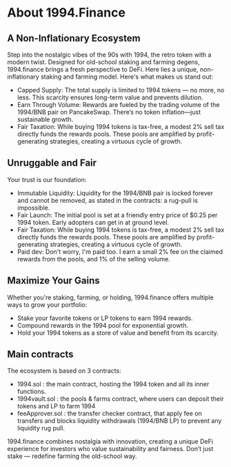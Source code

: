 # About 1994.Finance

## A Non-Inflationary Ecosystem

Step into the nostalgic vibes of the 90s with 1994, the retro token with a modern twist. Designed for old-school staking and farming degens, 1994.finance brings a fresh perspective to DeFi.
Here lies a unique, non-inflationary staking and farming model. Here's what makes us stand out:

- Capped Supply: The total supply is limited to 1994 tokens — no more, no less. This scarcity ensures long-term value and prevents dilution.
- Earn Through Volume: Rewards are fueled by the trading volume of the 1994/BNB pair on PancakeSwap. There’s no token inflation—just sustainable growth.
- Fair Taxation: While buying 1994 tokens is tax-free, a modest 2% sell tax directly funds the rewards pools. These pools are amplified by profit-generating strategies, creating a virtuous cycle of growth.

## Unruggable and Fair

Your trust is our foundation:

- Immutable Liquidity: Liquidity for the 1994/BNB pair is locked forever and cannot be removed, as stated in the contracts: a rug-pull is impossible.
- Fair Launch: The initial pool is set at a friendly entry price of $0.25 per 1994 token. Early adopters can get in at ground level.
- Fair Taxation: While buying 1994 tokens is tax-free, a modest 2% sell tax directly funds the rewards pools. These pools are amplified by profit-generating strategies, creating a virtuous cycle of growth.
- Paid dev: Don't worry, I'm paid too. I earn a small 2% fee on the claimed rewards from the pools, and 1% of the selling volume.

## Maximize Your Gains

Whether you're staking, farming, or holding, 1994.finance offers multiple ways to grow your portfolio:

- Stake your favorite tokens or LP tokens to earn 1994 rewards.
- Compound rewards in the 1994 pool for exponential growth.
- Hold your 1994 tokens as a store of value and benefit from its scarcity.

## Main contracts

The ecosystem is based on 3 contracts:
- 1994.sol : the main contract, hosting the 1994 token and all its inner functions.
- 1994vault.sol : the pools & farms contract, where users can deposit their tokens and LP to farm 1994
- feeApprover.sol : the transfer checker contract, that apply fee on transfers and blocks liquidity withdrawals (1994/BNB LP) to prevent any liquidity rug pull.
  
1994.finance combines nostalgia with innovation, creating a unique DeFi experience for investors who value sustainability and fairness. Don’t just stake — redefine farming the old-school way.
